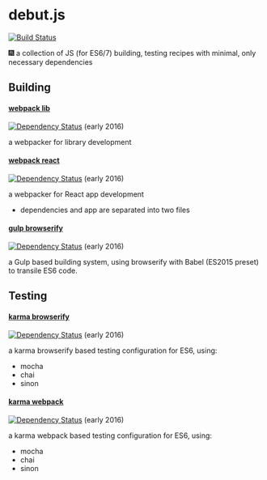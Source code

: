 # debut.js
[![Build Status](https://travis-ci.org/jedirandy/debut.js.svg?branch=master)](https://travis-ci.org/jedirandy/debut.js)

:fireworks: a collection of JS (for ES6/7) building, testing recipes with minimal, only necessary dependencies

## Building

#### [webpack lib](/webpack-react)

[![Dependency Status](https://www.versioneye.com/user/projects/572a6927a0ca35004cf7712f/badge.svg?style=flat)](https://www.versioneye.com/user/projects/572a6927a0ca35004cf7712f) (early 2016)

a webpacker for library development

#### [webpack react](/webpack-react)

[![Dependency Status](https://www.versioneye.com/user/projects/56f4749935630e003e0a84cd/badge.svg?style=flat)](https://www.versioneye.com/user/projects/56f4749935630e003e0a84cd) (early 2016)

a webpacker for React app development

- dependencies and app are separated into two files

#### [gulp browserify](/gulp-browserify) 

[![Dependency Status](https://www.versioneye.com/user/projects/56f46e4b35630e0029db0600/badge.svg?style=flat)](https://www.versioneye.com/user/projects/56f46e4b35630e0029db0600) (early 2016) 

 a Gulp based building system, using browserify with Babel (ES2015 preset) to transile ES6 code.

## Testing

#### [karma browserify](/karma-browserify)

[![Dependency Status](https://www.versioneye.com/user/projects/56f46e4f35630e003888a8d1/badge.svg?style=flat)](https://www.versioneye.com/user/projects/56f46e4f35630e003888a8d1) (early 2016)

a karma browserify based testing configuration for ES6, using:
- mocha
- chai
- sinon

#### [karma webpack](/karma-webpack)

[![Dependency Status](https://www.versioneye.com/user/projects/5700d5a9fcd19a004543f7eb/badge.svg?style=flat)](https://www.versioneye.com/user/projects/5700d5a9fcd19a004543f7eb) (early 2016)

a karma webpack based testing configuration for ES6, using:
- mocha
- chai
- sinon
